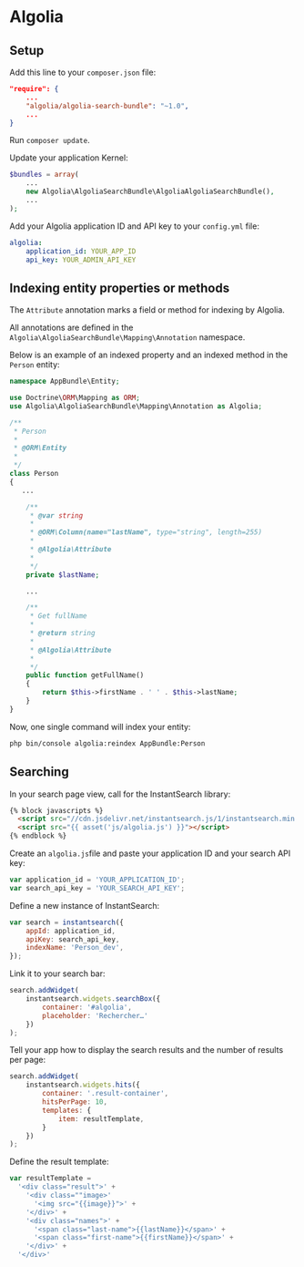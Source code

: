 Algolia
=======

## Setup

Add this line to your `composer.json` file:
```json
"require": {
    ...
    "algolia/algolia-search-bundle": "~1.0",
    ...
}
```

Run `composer update`.


Update your application Kernel:
```php
$bundles = array(
    ...
    new Algolia\AlgoliaSearchBundle\AlgoliaAlgoliaSearchBundle(),
    ...
);
```


Add your Algolia application ID and API key to your `config.yml` file:
```yaml
algolia:
    application_id: YOUR_APP_ID
    api_key: YOUR_ADMIN_API_KEY
```

## Indexing entity properties or methods

The `Attribute` annotation marks a field or method for indexing by Algolia.

All annotations are defined in the `Algolia\AlgoliaSearchBundle\Mapping\Annotation` namespace.

Below is an example of an indexed property and an indexed method in the `Person` entity:
```php
namespace AppBundle\Entity;

use Doctrine\ORM\Mapping as ORM;
use Algolia\AlgoliaSearchBundle\Mapping\Annotation as Algolia;

/**
 * Person
 *
 * @ORM\Entity
 *
 */
class Person
{
   ...

    /**
     * @var string
     *
     * @ORM\Column(name="lastName", type="string", length=255)
     *
     * @Algolia\Attribute
     *
     */
    private $lastName;

    ...

    /**
     * Get fullName
     *
     * @return string
     *
     * @Algolia\Attribute
     *
     */
    public function getFullName()
    {
        return $this->firstName . ' ' . $this->lastName;
    }
}
```

Now, one single command will index your entity:

```bash
php bin/console algolia:reindex AppBundle:Person
```

## Searching

In your search page view, call for the InstantSearch library:
```html
{% block javascripts %}
  <script src="//cdn.jsdelivr.net/instantsearch.js/1/instantsearch.min.js"></script>
  <script src="{{ asset('js/algolia.js') }}"></script>
{% endblock %}
```

Create an ``algolia.js``file and paste your application ID and your search API key:
```js
var application_id = 'YOUR_APPLICATION_ID';
var search_api_key = 'YOUR_SEARCH_API_KEY';
```

Define a new instance of InstantSearch:
```js
var search = instantsearch({
    appId: application_id,
    apiKey: search_api_key,
    indexName: 'Person_dev',
});
```

Link it to your search bar:
```js
search.addWidget(
    instantsearch.widgets.searchBox({
        container: '#algolia',
        placeholder: 'Rechercher…'
    })
);
```

Tell your app how to display the search results and the number of results per page:
```js
search.addWidget(
    instantsearch.widgets.hits({
        container: '.result-container',
        hitsPerPage: 10,
        templates: {
            item: resultTemplate,
        }
    })
);
```

Define the result template:
```js
var resultTemplate =
  '<div class="result">' +
    '<div class=""image>'
      '<img src="{{image}}">' +
    '</div>' +
    '<div class="names">' +
      '<span class="last-name">{{lastName}}</span>' +
      '<span class="first-name">{{firstName}}</span>' +
    '</div>' +
  '</div>'
```
